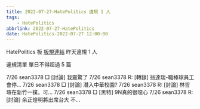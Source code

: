 ```yaml
---
title: 2022-07-27-HatePolitics 違規 1 人
tags:
    - HatePolitics
abbrlink: 2022-07-27-HatePolitics
date: HatePolitics-2022-07-27 12:00:00
---
```

HatePolitics 板 [板規連結](https://www.ptt.cc/bbs/HatePolitics/M.1617115262.A.D60.html)
昨天違規 1 人
<!-- more -->

違規清單
單日不得超過 5 篇

7/26 sean3378 □ [討論] 我震驚了
7/26 sean3378 R: [轉錄] 翁達瑞-職棒球員工會停…
7/26 sean3378 □ [討論] 潛入中華校園?
7/26 sean3378 R: [討論] 林哲瑄在新竹一撲，可…
7/26 sean3378 □ [黑特] 9N真的很噁心
7/26 sean3378 R: [討論] 余正煌明將出席台大 不…